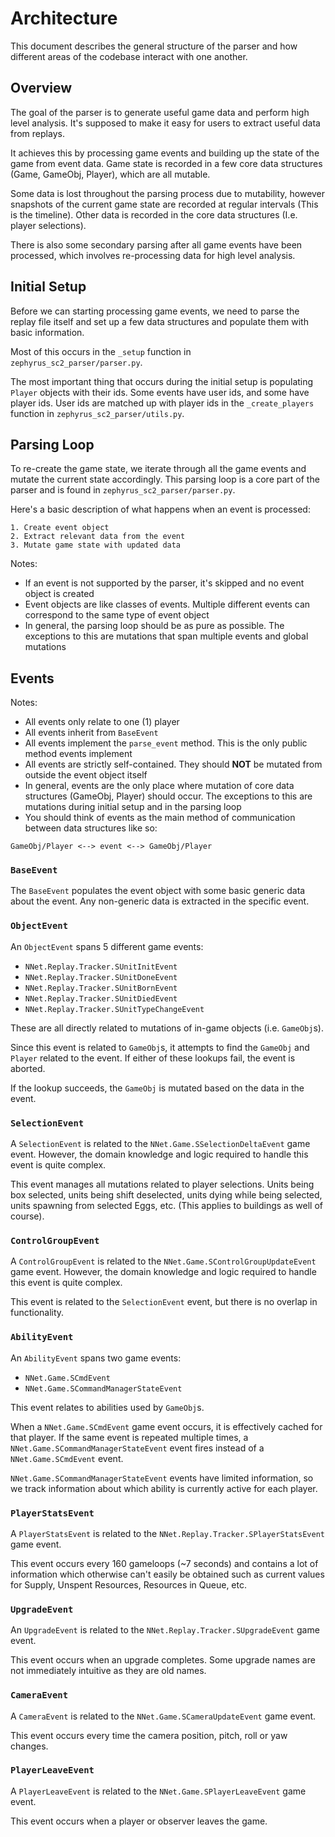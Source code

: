 # Architecture

This document describes the general structure of the parser and how different areas of the codebase interact with one another.

## Overview

The goal of the parser is to generate useful game data and perform high level analysis. It's supposed to make it easy for users to extract useful data from replays.

It achieves this by processing game events and building up the state of the game from event data. Game state is recorded in a few core data structures (Game, GameObj, Player), which are all mutable.

Some data is lost throughout the parsing process due to mutability, however snapshots of the current game state are recorded at regular intervals (This is the timeline). Other data is recorded in the core data structures (I.e. player selections).

There is also some secondary parsing after all game events have been processed, which involves re-processing data for high level analysis.

## Initial Setup

Before we can starting processing game events, we need to parse the replay file itself and set up a few data structures and populate them with basic information.

Most of this occurs in the `_setup` function in `zephyrus_sc2_parser/parser.py`.

The most important thing that occurs during the initial setup is populating `Player` objects with their ids. Some events have user ids, and some have player ids. User ids are matched up with player ids in the `_create_players` function in `zephyrus_sc2_parser/utils.py`.

## Parsing Loop

To re-create the game state, we iterate through all the game events and mutate the current state accordingly. This parsing loop is a core part of the parser and is found in `zephyrus_sc2_parser/parser.py`. 

Here's a basic description of what happens when an event is processed:

```
1. Create event object
2. Extract relevant data from the event
3. Mutate game state with updated data
```

Notes:

- If an event is not supported by the parser, it's skipped and no event object is created
- Event objects are like classes of events. Multiple different events can correspond to the same type of event object
- In general, the parsing loop should be as pure as possible. The exceptions to this are mutations that span multiple events and global mutations

## Events

Notes:

- All events only relate to one (1) player
- All events inherit from `BaseEvent`
- All events implement the `parse_event` method. This is the only public method events implement
- All events are strictly self-contained. They should **NOT** be mutated from outside the event object itself
- In general, events are the only place where mutation of core data structures (GameObj, Player) should occur. The exceptions to this are mutations during initial setup and in the parsing loop
- You should think of events as the main method of communication between data structures like so:

`GameObj/Player <--> event <--> GameObj/Player`

### `BaseEvent`

The `BaseEvent` populates the event object with some basic generic data about the event. Any non-generic data is extracted in the specific event.

### `ObjectEvent`

An `ObjectEvent` spans 5 different game events:

- `NNet.Replay.Tracker.SUnitInitEvent`
- `NNet.Replay.Tracker.SUnitDoneEvent`
- `NNet.Replay.Tracker.SUnitBornEvent`
- `NNet.Replay.Tracker.SUnitDiedEvent`
- `NNet.Replay.Tracker.SUnitTypeChangeEvent`

These are all directly related to mutations of in-game objects (i.e. `GameObj`s).

Since this event is related to `GameObj`s, it attempts to find the `GameObj` and `Player` related to the event. If either of these lookups fail, the event is aborted.

If the lookup succeeds, the `GameObj` is mutated based on the data in the event.

### `SelectionEvent`

A `SelectionEvent` is related to the `NNet.Game.SSelectionDeltaEvent` game event. However, the domain knowledge and logic required to handle this event is quite complex.

This event manages all mutations related to player selections. Units being box selected, units being shift deselected, units dying while being selected, units spawning from selected Eggs, etc. (This applies to buildings as well of course).

### `ControlGroupEvent`

A `ControlGroupEvent` is related to the `NNet.Game.SControlGroupUpdateEvent` game event. However, the domain knowledge and logic required to handle this event is quite complex.

This event is related to the `SelectionEvent` event, but there is no overlap in functionality. 

### `AbilityEvent`

An `AbilityEvent` spans two game events:

- `NNet.Game.SCmdEvent`
- `NNet.Game.SCommandManagerStateEvent`

This event relates to abilities used by `GameObj`s.

When a `NNet.Game.SCmdEvent` game event occurs, it is effectively cached for that player. If the same event is repeated multiple times, a `NNet.Game.SCommandManagerStateEvent` event fires instead of a `NNet.Game.SCmdEvent` event.

`NNet.Game.SCommandManagerStateEvent` events have limited information, so we track information about which ability is currently active for each player.

### `PlayerStatsEvent`

A `PlayerStatsEvent` is related to the `NNet.Replay.Tracker.SPlayerStatsEvent` game event.

This event occurs every 160 gameloops (\~7 seconds) and contains a lot of information which otherwise can't easily be obtained such as current values for Supply, Unspent Resources, Resources in Queue, etc.

### `UpgradeEvent`

An `UpgradeEvent` is related to the `NNet.Replay.Tracker.SUpgradeEvent` game event.

This event occurs when an upgrade completes. Some upgrade names are not immediately intuitive as they are old names.

### `CameraEvent`

A `CameraEvent` is related to the `NNet.Game.SCameraUpdateEvent` game event.

This event occurs every time the camera position, pitch, roll or yaw changes.

### `PlayerLeaveEvent`

A `PlayerLeaveEvent` is related to the `NNet.Game.SPlayerLeaveEvent` game event.

This event occurs when a player or observer leaves the game.
